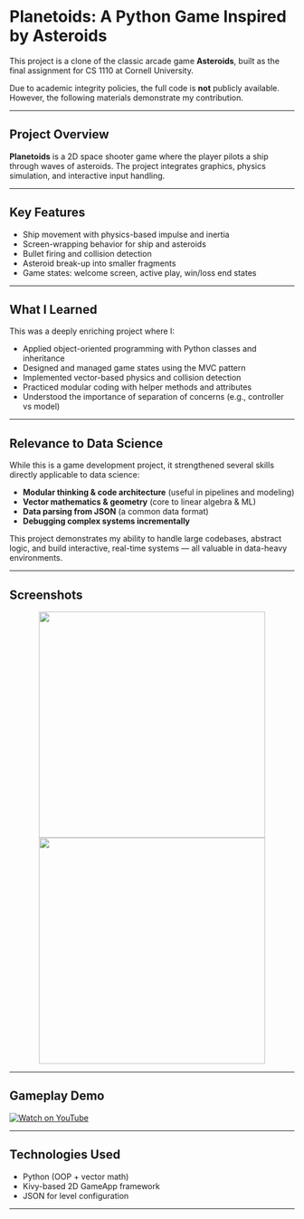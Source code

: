 # Planetoids: A Python Game Inspired by Asteroids

This project is a clone of the classic arcade game **Asteroids**, built as the final assignment for CS 1110 at Cornell University.

Due to academic integrity policies, the full code is **not** publicly available. However, the following materials demonstrate my contribution.

---

## Project Overview

**Planetoids** is a 2D space shooter game where the player pilots a ship through waves of asteroids. The project integrates graphics, physics simulation, and interactive input handling.

---

## Key Features

- Ship movement with physics-based impulse and inertia
- Screen-wrapping behavior for ship and asteroids
- Bullet firing and collision detection
- Asteroid break-up into smaller fragments
- Game states: welcome screen, active play, win/loss end states

---

## What I Learned

This was a deeply enriching project where I:

- Applied object-oriented programming with Python classes and inheritance
- Designed and managed game states using the MVC pattern
- Implemented vector-based physics and collision detection
- Practiced modular coding with helper methods and attributes
- Understood the importance of separation of concerns (e.g., controller vs model)

---

## Relevance to Data Science

While this is a game development project, it strengthened several skills directly applicable to data science:

- **Modular thinking & code architecture** (useful in pipelines and modeling)
- **Vector mathematics & geometry** (core to linear algebra & ML)
- **Data parsing from JSON** (a common data format)
- **Debugging complex systems incrementally**

This project demonstrates my ability to handle large codebases, abstract logic, and build interactive, real-time systems — all valuable in data-heavy environments.

---

## Screenshots

<p align="center">
  <img src="media/screenshot1.png" width="400"/>
  <img src="media/screenshot2.png" width="400"/>
</p>

---

## Gameplay Demo

[![Watch on YouTube](https://img.shields.io/badge/Gameplay-Demo-red?logo=youtube)](https://youtube.com/your-demo-link)

---

## Technologies Used

- Python (OOP + vector math)
- Kivy-based 2D GameApp framework
- JSON for level configuration

---

